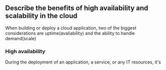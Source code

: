 
## Describe the benefits of high availability and scalability in the cloud

When building or deploy a cloud application, two of the biggest considerations are uptime(avaliability) and the ability to handle demand(scale)

### High availability
During the deployment of an application, a service, or any IT resources, it's 